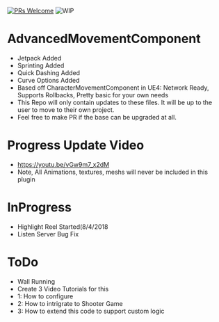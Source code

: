 [![PRs Welcome](https://img.shields.io/badge/PRs-welcome-brightgreen.svg?style=flat-square)](http://makeapullrequest.com)
![WIP](https://img.shields.io/badge/Project-EarlyRelease-yellowgreen.svg)

# AdvancedMovementComponent
* Jetpack Added
* Sprinting Added
* Quick Dashing Added
* Curve Options Added
* Based off CharacterMovementComponent in UE4: Network Ready, Supports Rollbacks, Pretty basic for your own needs
* This Repo will only contain updates to these files. It will be up to the user to move to their own project.
* Feel free to make PR if the base can be upgraded at all. 

# Progress Update Video
* https://youtu.be/vGw9m7_x2dM
* Note, All Animations, textures, meshs will never be included in this plugin

# InProgress
* Highlight Reel Started(8/4/2018
* Listen Server Bug Fix

# ToDo
* Wall Running
* Create 3 Video Tutorials for this
* 1: How to configure
* 2: How to intrigrate to Shooter Game
* 3: How to extend this code to support custom logic
